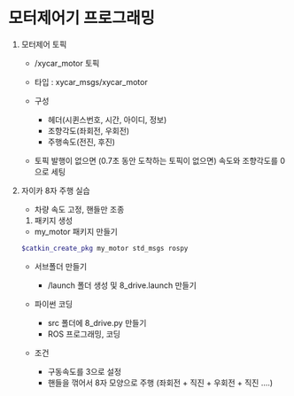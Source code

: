 # 모터제어기 프로그래밍

1. 모터제어 토픽

    * /xycar_motor 토픽
    * 타입 : xycar_msgs/xycar_motor
    * 구성 
        + 헤더(시퀸스번호, 시간, 아이디, 정보)
        + 조향각도(좌회전, 우회전)
        + 주행속도(전진, 후진)
    
    * 토픽 발행이 없으면 (0.7초 동안 도착하는 토픽이 없으면) 속도와 조향각도를 0으로 세팅

2. 자이카 8자 주행 실습

    * 차량 속도 고정, 핸들만 조종

    1) 패키지 생성

    * my_motor 패키지 만들기
    ```bash
    $catkin_create_pkg my_motor std_msgs rospy

    ```

    * 서브폴더 만들기
        + /launch 폴더 생성 및 8_drive.launch 만들기
    
    * 파이썬 코딩
        + src 폴더에 8_drive.py 만들기
        + ROS 프로그래밍, 코딩

    * 조건
        + 구동속도를 3으로 설정
        + 핸들을 꺾어서 8자 모양으로 주행 (좌회전 + 직진 + 우회전 + 직진 ....)
